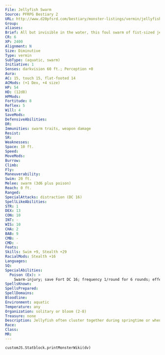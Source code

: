 ```yaml
---
File: Jellyfish Swarm
Source: PFRPG Bestiary 2
URL: http://www.d20pfsrd.com/bestiary/monster-listings/vermin/jellyfish/jellyfish-swarm
Group: 
aliases: 
Brief: All but invisible in the water, this foul swarm of fist-sized jellyfish wriggles and writhes, a virtual wall of stinging tentacles.
CR: 6
XP: 2400
Alignment: N
Size: Diminutive
Type: vermin
SubType: (aquatic, swarm)
Initiative: 1
Senses: darkvision 60 ft.; Perception +0
Aura: 
AC: 15, touch 15, flat-footed 14
ACMods: (+1 Dex, +4 size)
HP: 54
HD: (12d8)
HPMods: 
Fortitude: 8
Reflex: 5
Will: 4
SaveMods: 
DefensiveAbilities: 
DR: 
Immunities: swarm traits, weapon damage
Resist: 
SR: 
Weaknesses: 
Space: 10 ft.
Speed: 
MoveMods: 
Burrow: 
Climb: 
Fly: 
Maneuverability: 
Swim: 20 ft.
Melee: swarm (3d6 plus poison)
Reach: 0 ft.
Ranged: 
SpecialAttacks: distraction (DC 16)
SpellLikeAbilities: 
STR: 1
DEX: 13
CON: 10
INT: -
WIS: 10
CHA: 2
BAB: 9
CMB: -
CMD: -
Feats: 
Skills: Swim +9, Stealth +29
RacialMods: Stealth +16
Languages: 
SQ: 
SpecialAbilities:
  Poison (Ex): >
    Swarm-injury; save Fort DC 16; frequency 1/round for 6 rounds; effect 1d4 Dex; cure 2 consecutive saves.
SpellsKnown: 
SpellsPrepared: 
SpellDomains: 
Bloodline: 
Environment: aquatic
Temperature: any
Organization: solitary or bloom (2-8)
Treasure: none
Description: Jellyfish often cluster together during springtime or when environmental conditions such as an increase in ocean temperature favor it. When conditions are right, jellyfish shift from being a nuisance to being a menace, if accidentally so, for a jellyfish swarm, unlike more aggressive monstrous kin like the giant jellyfish, comprises not aggressive hunters but rather opportunistic strikers. They do not generally move to attack nearby prey, but their nearly translucent coloration makes it horrifically easy for a creature to swim into a swarm unawares. Once a jellyfish swarm deals damage to a creature, the swarm pursues it for several rounds before giving up the chase. Many aquatic races use jellyfish swarms as defensive guardians, trusting a swarm's lack of interest in moving to keep it stationary for long periods of time.
Race: 
Class: 
MR: 
---
```

```dataviewjs
customJS.Statblock.printMonsterWiki(dv)
```

